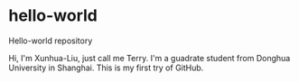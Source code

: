 # hello-world
Hello-world repository

Hi, I'm Xunhua-Liu, just call me Terry. 
I'm a guadrate student from Donghua University in Shanghai. 
This is my first try of GitHub.
